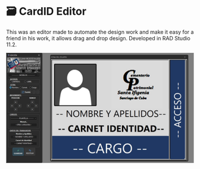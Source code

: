 # :card_file_box: CardID Editor
This was an editor made to automate the design work and make it easy for a friend in his work, it allows drag and drop design. Developed in RAD Studio 11.2.

<img src="https://github.com/DoctorBIOS1990/Editor-de-Zolapin/blob/main/ScreenShot/ScreenShot.png">
